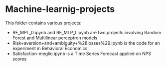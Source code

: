 # Machine-learnig-projects
This folder contains various projects:
- RF_MPL_0.ipynb and RF_MLP_1.ipynb are two projects involving Random Forest and Multilinear perceptron models
- Risk+aversion+and+ambiguity+%28losses%29.ipynb is the code for an experiment in Behavioral Economics 
- Satisfaction-meglio.ipynb is a Time Series Forecast applied on NPS scores
